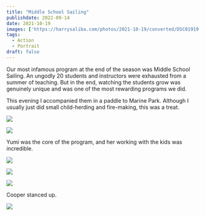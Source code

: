 ```yaml
---
title: "Middle School Sailing"
publishdate: 2022-09-14
date: 2021-10-19
images: ['https://harrysaliba.com/photos/2021-10-19/converted/DSC01919.jpg']
tags:
  - Action
  - Portrait
draft: false
---
```


Our most infamous program at the end of the season was Middle School Sailing.  An ungodly 20 students and instructors were exhausted from a summer of teaching.  But in the end, watching the students grow was genuinely unique and was one of the most rewarding programs we did.

This evening I accompanied them in a paddle to Marine Park.  Although I usually just did small child-herding and fire-making, this was a treat.

![](https://harrysaliba.com/photos/2021-10-19/converted/DSC01915.jpg)

![](https://harrysaliba.com/photos/2021-10-19/converted/DSC01919.jpg)

Yumi was the core of the program, and her working with the kids was incredible.

![](https://harrysaliba.com/photos/2021-10-19/converted/DSC01931.jpg)

![](https://harrysaliba.com/photos/2021-10-19/converted/DSC01940.jpg)

![](https://harrysaliba.com/photos/2021-10-19/converted/DSC01947.jpg)

Cooper stanced up.

![](https://harrysaliba.com/photos/2021-10-19/converted/DSC01957.jpg)
